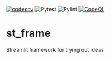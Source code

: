 [![codecov](https://codecov.io/gh/GuyRoberts1972/st_frame/graph/badge.svg?token=TUTBLEIGR6)](https://codecov.io/gh/GuyRoberts1972/st_frame)
![Pytest](https://github.com/GuyRoberts1972/st_frame/actions/workflows/pytest.yml/badge.svg)
![Pylint](https://github.com/GuyRoberts1972/st_frame/actions/workflows/pylint.yml/badge.svg)
[![CodeQL](https://github.com/GuyRoberts1972/st_frame/actions/workflows/github-code-scanning/codeql/badge.svg)](https://github.com/GuyRoberts1972/st_frame/actions/workflows/github-code-scanning/codeql)

# st_frame
Streamlit framework for trying out ideas
